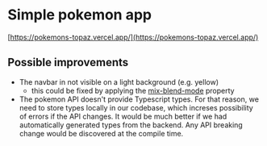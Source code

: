 # Simple pokemon app
[https://pokemons-topaz.vercel.app/](https://pokemons-topaz.vercel.app/)

## Possible improvements
- The navbar in not visible on a light background (e.g. yellow)
  - this could be fixed by applying the [mix-blend-mode](https://developer.mozilla.org/en-US/docs/Web/CSS/mix-blend-mode) property
- The pokemon API doesn't provide Typescript types. For that reason, we need to store types
locally in our codebase, which increses possibility of errors if the API changes. It would be much better if we had automatically
generated types from the backend. Any API breaking change would be discovered at the compile time.
